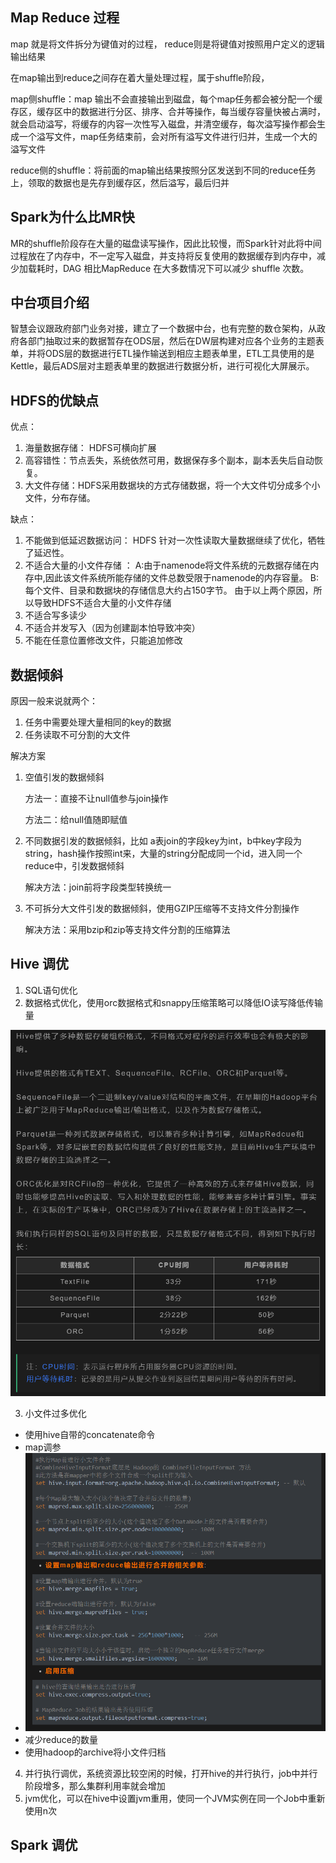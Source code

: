 ## Map Reduce 过程

map 就是将文件拆分为键值对的过程， reduce则是将键值对按照用户定义的逻辑输出结果

在map输出到reduce之间存在着大量处理过程，属于shuffle阶段，

map侧shuffle：map 输出不会直接输出到磁盘，每个map任务都会被分配一个缓存区，缓存区中的数据进行分区、排序、合并等操作，每当缓存容量快被占满时，就会启动溢写，将缓存的内容一次性写入磁盘，并清空缓存，每次溢写操作都会生成一个溢写文件，map任务结束前，会对所有溢写文件进行归并，生成一个大的溢写文件

reduce侧的shuffle：将前面的map输出结果按照分区发送到不同的reduce任务上，领取的数据也是先存到缓存区，然后溢写，最后归并

## Spark为什么比MR快

MR的shuffle阶段存在大量的磁盘读写操作，因此比较慢，而Spark针对此将中间过程放在了内存中，不一定写入磁盘，并支持将反复使用的数据缓存到内存中，减少加载耗时，DAG 相比MapReduce 在大多数情况下可以减少 shuffle 次数。

## 中台项目介绍

智慧会议跟政府部门业务对接，建立了一个数据中台，也有完整的数仓架构，从政府各部门抽取过来的数据暂存在ODS层，然后在DW层构建对应各个业务的主题表单，并将ODS层的数据进行ETL操作输送到相应主题表单里，ETL工具使用的是Kettle，最后ADS层对主题表单里的数据进行数据分析，进行可视化大屏展示。

## HDFS的优缺点

优点：

1. 海量数据存储： HDFS可横向扩展
2. 高容错性：节点丢失，系统依然可用，数据保存多个副本，副本丢失后自动恢复。
3. 大文件存储：HDFS采用数据块的方式存储数据，将一个大文件切分成多个小文件，分布存储。

缺点：

1. 不能做到低延迟数据访问： HDFS 针对一次性读取大量数据继续了优化，牺牲了延迟性。
2. 不适合大量的小文件存储 ：
   A:由于namenode将文件系统的元数据存储在内存中,因此该文件系统所能存储的文件总数受限于namenode的内存容量。
   B:每个文件、目录和数据块的存储信息大约占150字节。
   由于以上两个原因，所以导致HDFS不适合大量的小文件存储
3. 不适合写多读少
4. 不适合并发写入（因为创建副本怕导致冲突）
5. 不能在任意位置修改文件，只能追加修改

## 数据倾斜

原因一般来说就两个：

1. 任务中需要处理大量相同的key的数据
2. 任务读取不可分割的大文件

解决方案

1. 空值引发的数据倾斜

   方法一：直接不让null值参与join操作

   方法二：给null值随即赋值

2. 不同数据引发的数据倾斜，比如 a表join的字段key为int，b中key字段为string，hash操作按照int来，大量的string分配成同一个id，进入同一个reduce中，引发数据倾斜

   解决方法：join前将字段类型转换统一

3. 不可拆分大文件引发的数据倾斜，使用GZIP压缩等不支持文件分割操作

   解决方法：采用bzip和zip等支持文件分割的压缩算法

## Hive 调优

1. SQL语句优化
2. 数据格式优化，使用orc数据格式和snappy压缩策略可以降低IO读写降低传输量

![image-20230512134231906](img/image-20230512134231906.png)

3. 小文件过多优化

- 使用hive自带的concatenate命令
- map调参
- ![image-20230512135431108](img/image-20230512135431108.png)
- 减少reduce的数量
- 使用hadoop的archive将小文件归档

4. 并行执行调优，系统资源比较空闲的时候，打开hive的并行执行，job中并行阶段增多，那么集群利用率就会增加
5. jvm优化，可以在hive中设置jvm重用，使同一个JVM实例在同一个Job中重新使用n次

## Spark 调优
